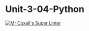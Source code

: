 # Unit-3-04-Python
[![Mr Coxall's Super Linter](https://github.com/ICS3U-Programming-JaydenS/Unit-3-04-Python/workflows/Mr%20Coxall's%20Super%20Linter/badge.svg)](https://github.com/ICS3U-Programming-JaydenS/Unit-3-04-Python/actions/)
